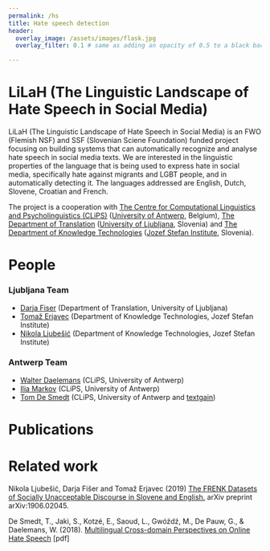 ```yaml
---
permalink: /hs
title: Hate speech detection
header:
  overlay_image: /assets/images/flask.jpg
  overlay_filter: 0.1 # same as adding an opacity of 0.5 to a black background

---
```


# <a name="LiLaH (The Linguistic Landscape of Hate Speech in Social Media)"/>LiLaH (The Linguistic Landscape of Hate Speech in Social Media)

LiLaH (The Linguistic Landscape of Hate Speech in Social Media) is an FWO (Flemish NSF) and SSF (Slovenian Sciene Foundation) funded project focusing on building systems that can automatically recognize and analyse hate speech in social media texts. 
We are interested in the linguistic properties of the language that is being used to express hate in social media, specifically hate against migrants and LGBT people, and in automatically detecting it. <!-- The analysis will be on different linguistic levels and different levels of complexity. --> 
The languages addressed are English, Dutch, Slovene, Croatian and French.

The project is a cooperation with [The Centre for Computational Linguistics and Psycholinguistics (CLiPS)](https://www.uantwerpen.be/en/research-groups/clips/) ([University of Antwerp](https://www.uantwerpen.be/en/), Belgium), [The Department of Translation](https://prevajalstvo.ff.uni-lj.si/en/) ([University of Ljubljana](https://www.uni-lj.si/eng/about_university_of_ljubljana.aspx), Slovenia) and [The Department of Knowledge Technologies](https://kt.ijs.si) ([Jozef Stefan Institute](https://www.ijs.si/ijsw/JSI), Slovenia).

# <a name="People"/>People

### <a name="Ljubljana"/>Ljubljana Team

- [Darja Fiser](https://www.clarin.eu/person/darja-fi%C5%A1er) (Department of Translation, University of Ljubljana)
- [Tomaž Erjavec](http://nl.ijs.si/et/) (Department of Knowledge Technologies, Jozef Stefan Institute)
- [Nikola Ljubešić](http://nlp.ffzg.hr/people/nikola-ljubesic/) (Department of Knowledge Technologies, Jozef Stefan Institute)

### <a name="Antwerp"/>Antwerp Team
- [Walter Daelemans](https://www.clips.uantwerpen.be/~walter/) (CLiPS, University of Antwerp)
- [Ilia Markov](https://ilia-markov.github.io) (CLiPS, University of Antwerp)
- [Tom De Smedt](https://www.organisms.be/) (CLiPS, University of Antwerp and [textgain](https://www.textgain.com))

# <a name="Publications"/>Publications

# <a name="Related"/>Related work

Nikola Ljubešić, Darja Fišer and Tomaž Erjavec (2019) [The FRENK Datasets of Socially Unacceptable Discourse in Slovene and English.](https://arxiv.org/pdf/1906.02045.pdf) arXiv preprint arXiv:1906.02045.

De Smedt, T., Jaki, S., Kotzé, E., Saoud, L., Gwóźdź, M., De Pauw, G., & Daelemans, W. (2018). [Multilingual Cross-domain Perspectives on Online Hate Speech](https://www.uantwerpen.be/images/uantwerpen/container2712/files/perspectives-hate.pdf) [pdf]
